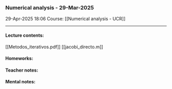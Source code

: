 ### Numerical analysis - 29-Mar-2025

29-Apr-2025 18:06
Course: [[Numerical analysis - UCR]]
___
#### **Lecture contents:**
[[Metodos_iterativos.pdf]]
[[jacobi_directo.m]]

#### **Homeworks:**

#### **Teacher notes:**

#### **Mental notes:**
